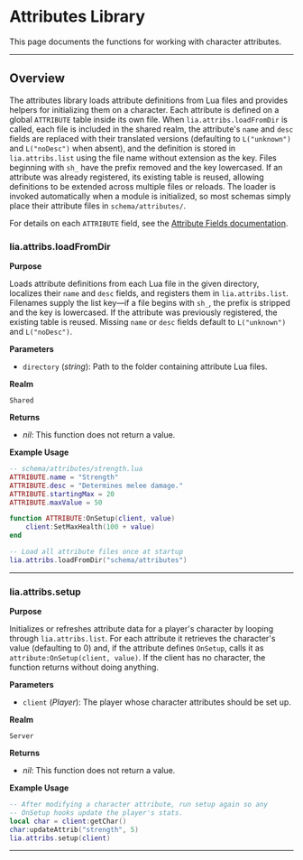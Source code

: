 # Attributes Library

This page documents the functions for working with character attributes.

---

## Overview

The attributes library loads attribute definitions from Lua files and provides helpers for initializing them on a character. Each attribute is defined on a global `ATTRIBUTE` table inside its own file. When
`lia.attribs.loadFromDir` is called, each file is included in the shared realm, the attribute's `name` and `desc` fields are
replaced with their translated versions (defaulting to `L("unknown")` and `L("noDesc")` when absent), and the definition is stored in `lia.attribs.list`
using the file name without extension as the key. Files beginning with `sh_` have the prefix removed and the key
lowercased. If an attribute was already registered, its existing table is reused, allowing definitions to be extended across
multiple files or reloads. The loader is invoked automatically when a module is initialized, so most schemas simply place their
attribute files in `schema/attributes/`.

For details on each `ATTRIBUTE` field, see the [Attribute Fields documentation](../definitions/attribute.md).

### lia.attribs.loadFromDir

**Purpose**

Loads attribute definitions from each Lua file in the given directory, localizes their `name` and `desc` fields, and registers them in `lia.attribs.list`. Filenames supply the list key—if a file begins with `sh_`, the prefix is stripped and the key is lowercased. If the attribute was previously registered, the existing table is reused. Missing `name` or `desc` fields default to `L("unknown")` and `L("noDesc")`.

**Parameters**

* `directory` (*string*): Path to the folder containing attribute Lua files.

**Realm**

`Shared`

**Returns**

* *nil*: This function does not return a value.

**Example Usage**

```lua
-- schema/attributes/strength.lua
ATTRIBUTE.name = "Strength"
ATTRIBUTE.desc = "Determines melee damage."
ATTRIBUTE.startingMax = 20
ATTRIBUTE.maxValue = 50

function ATTRIBUTE:OnSetup(client, value)
    client:SetMaxHealth(100 + value)
end

-- Load all attribute files once at startup
lia.attribs.loadFromDir("schema/attributes")
```

---

### lia.attribs.setup

**Purpose**

Initializes or refreshes attribute data for a player's character by looping through `lia.attribs.list`. For each attribute it retrieves the character's value (defaulting to 0) and, if the attribute defines `OnSetup`, calls it as `attribute:OnSetup(client, value)`. If the client has no character, the function returns without doing anything.

**Parameters**

* `client` (*Player*): The player whose character attributes should be set up.

**Realm**

`Server`

**Returns**

* *nil*: This function does not return a value.

**Example Usage**

```lua
-- After modifying a character attribute, run setup again so any
-- OnSetup hooks update the player's stats.
local char = client:getChar()
char:updateAttrib("strength", 5)
lia.attribs.setup(client)
```

---
